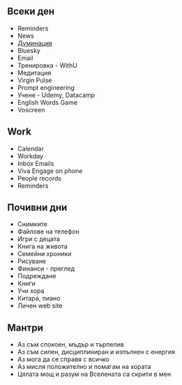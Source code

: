 ## Всеки ден

* Reminders
* News
* [Думинация](https://nauchi.bg/duminaciq)
* Bluesky
* Email
* Тренировка - WithU
* Медитация
* Virgin Pulse
* Prompt engineering
* Учене - Udemy, Datacamp
* English Words Game
* Voscreen 

## Work

* Calendar
* Workday
* Inbox Emails
* Viva Engage on phone
* People records
* Reminders 

## Почивни дни

* Снимките
* Файлове на телефон
* Игри с децата
* Книга на живота
* Семейни хроники
* Рисуване
* Финанси - преглед
* Подреждане
* Книги
* Учи хора
* Китара, пиано
* Личен web site

## Мантри

* Аз съм спокоен, мъдър и търпелив
* Аз съм силен, дисциплиниран и изпълнен с енергия 
* Аз мога да се справя с всичко 
* Аз мисля положително и помагам на хората
* Цялата мощ и разум на Вселената са скрити в мен 
 
